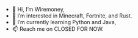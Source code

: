 - 👋 Hi, I’m Wiremoney,
- 👀 I’m interested in Minecraft, Fortnite, and Rust.
- 🌱 I’m currently learning Python and Java,
- 📫 Reach me on CLOSED FOR NOW.
